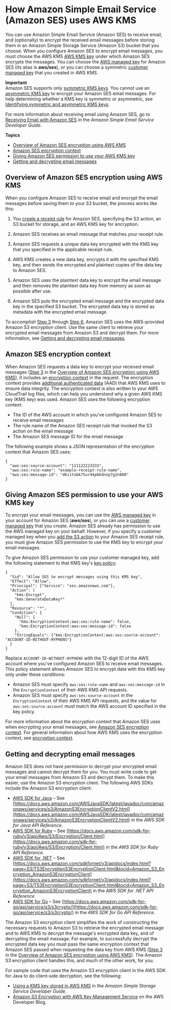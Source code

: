 # How Amazon Simple Email Service \(Amazon SES\) uses AWS KMS<a name="services-ses"></a>

You can use Amazon Simple Email Service \(Amazon SES\) to receive email, and \(optionally\) to encrypt the received email messages before storing them in an Amazon Simple Storage Service \(Amazon S3\) bucket that you choose\. When you configure Amazon SES to encrypt email messages, you must choose the AWS KMS [AWS KMS key](concepts.md#kms_keys) under which Amazon SES encrypts the messages\. You can choose the [AWS managed key](concepts.md#aws-managed-cmk) for Amazon SES \(its alias is **aws/ses**\), or you can choose a symmetric [customer managed key](concepts.md#customer-cmk) that you created in AWS KMS\.

**Important**  
Amazon SES supports only [symmetric KMS keys](symm-asymm-concepts.md#symmetric-cmks)\. You cannot use an [asymmetric KMS key](symm-asymm-concepts.md#asymmetric-cmks) to encrypt your Amazon SES email messages\. For help determining whether a KMS key is symmetric or asymmetric, see [Identifying symmetric and asymmetric KMS keys](find-symm-asymm.md)\.

For more information about receiving email using Amazon SES, go to [Receiving Email with Amazon SES](https://docs.aws.amazon.com/ses/latest/DeveloperGuide/receiving-email.html) in the *Amazon Simple Email Service Developer Guide*\.

**Topics**
+ [Overview of Amazon SES encryption using AWS KMS](#services-ses-overview)
+ [Amazon SES encryption context](#services-ses-encryptioncontext)
+ [Giving Amazon SES permission to use your AWS KMS key](#services-ses-permissions)
+ [Getting and decrypting email messages](#services-ses-decrypt)

## Overview of Amazon SES encryption using AWS KMS<a name="services-ses-overview"></a>

When you configure Amazon SES to receive email and encrypt the email messages before saving them to your S3 bucket, the process works like this:

1. You [create a receipt rule](https://docs.aws.amazon.com/ses/latest/DeveloperGuide/receiving-email-receipt-rules.html) for Amazon SES, specifying the S3 action, an S3 bucket for storage, and an AWS KMS key for encryption\.

1. Amazon SES receives an email message that matches your receipt rule\.

1. <a name="SES-requests-data-key"></a>Amazon SES requests a unique data key encrypted with the KMS key that you specified in the applicable receipt rule\.

1. AWS KMS creates a new data key, encrypts it with the specified KMS key, and then sends the encrypted and plaintext copies of the data key to Amazon SES\.

1. Amazon SES uses the plaintext data key to encrypt the email message and then removes the plaintext data key from memory as soon as possible after use\.

1. <a name="SES-puts-message-in-bucket"></a>Amazon SES puts the encrypted email message and the encrypted data key in the specified S3 bucket\. The encrypted data key is stored as metadata with the encrypted email message\.

To accomplish [Step 3](#SES-requests-data-key) through [Step 6](#SES-puts-message-in-bucket), Amazon SES uses the AWS–provided Amazon S3 encryption client\. Use the same client to retrieve your encrypted email messages from Amazon S3 and decrypt them\. For more information, see [Getting and decrypting email messages](#services-ses-decrypt)\.

## Amazon SES encryption context<a name="services-ses-encryptioncontext"></a>

When Amazon SES requests a data key to encrypt your received email messages \([Step 3](#SES-requests-data-key) in the [Overview of Amazon SES encryption using AWS KMS](#services-ses-overview)\), it includes an [encryption context](concepts.md#encrypt_context) in the request\. The encryption context provides [additional authenticated data](https://docs.aws.amazon.com/crypto/latest/userguide/cryptography-concepts.html#term-aad) \(AAD\) that AWS KMS uses to ensure data integrity\. The encryption context is also written to your AWS CloudTrail log files, which can help you understand why a given AWS KMS key \(KMS key\) was used\. Amazon SES uses the following encryption context:
+ The ID of the AWS account in which you've configured Amazon SES to receive email messages
+ The rule name of the Amazon SES receipt rule that invoked the S3 action on the email message
+ The Amazon SES message ID for the email message

The following example shows a JSON representation of the encryption context that Amazon SES uses:

```
{
  "aws:ses:source-account": "111122223333",
  "aws:ses:rule-name": "example-receipt-rule-name",
  "aws:ses:message-id": "d6iitobk75ur44p8kdnnp7g2n800"
}
```

## Giving Amazon SES permission to use your AWS KMS key<a name="services-ses-permissions"></a>

To encrypt your email messages, you can use the [AWS managed key](concepts.md#aws-managed-cmk) in your account for Amazon SES \(**aws/ses**\), or you can use a [customer managed key](concepts.md#customer-cmk) that you create\. Amazon SES already has permission to use the AWS managed key on your behalf\. However, if you specify a customer managed key when you [add the S3 action](https://docs.aws.amazon.com/ses/latest/DeveloperGuide/receiving-email-action-s3.html) to your Amazon SES receipt rule, you must give Amazon SES permission to use the KMS key to encrypt your email messages\. 

To give Amazon SES permission to use your customer managed key, add the following statement to that KMS key's [key policy](key-policies.md):

```
{
  "Sid": "Allow SES to encrypt messages using this KMS key",
  "Effect": "Allow",
  "Principal": {"Service": "ses.amazonaws.com"},
  "Action": [
    "kms:Encrypt",
    "kms:GenerateDataKey*"
  ],
  "Resource": "*",
  "Condition": {
    "Null": {
      "kms:EncryptionContext:aws:ses:rule-name": false,
      "kms:EncryptionContext:aws:ses:message-id": false
    },
    "StringEquals": {"kms:EncryptionContext:aws:ses:source-account": "ACCOUNT-ID-WITHOUT-HYPHENS"}
  }
}
```

Replace `ACCOUNT-ID-WITHOUT-HYPHENS` with the 12\-digit ID of the AWS account where you've configured Amazon SES to receive email messages\. This policy statement allows Amazon SES to encrypt data with this KMS key only under these conditions:
+ Amazon SES must specify `aws:ses:rule-name` and `aws:ses:message-id` in the `EncryptionContext` of their AWS KMS API requests\.
+ Amazon SES must specify `aws:ses:source-account` in the `EncryptionContext` of their AWS KMS API requests, and the value for `aws:ses:source-account` must match the AWS account ID specified in the key policy\.

For more information about the encryption context that Amazon SES uses when encrypting your email messages, see [Amazon SES encryption context](#services-ses-encryptioncontext)\. For general information about how AWS KMS uses the encryption context, see [encryption context](concepts.md#encrypt_context)\.

## Getting and decrypting email messages<a name="services-ses-decrypt"></a>

Amazon SES does not have permission to decrypt your encrypted email messages and cannot decrypt them for you\. You must write code to get your email messages from Amazon S3 and decrypt them\. To make this easier, use the Amazon S3 encryption client\. The following AWS SDKs include the Amazon S3 encryption client:
+ [AWS SDK for Java](https://aws.amazon.com/sdk-for-java/) – See [https://docs.aws.amazon.com/AWSJavaSDK/latest/javadoc/com/amazonaws/services/s3/AmazonS3EncryptionClientV2.html](https://docs.aws.amazon.com/AWSJavaSDK/latest/javadoc/com/amazonaws/services/s3/AmazonS3EncryptionClientV2.html) in the *AWS SDK for Java API Reference*\.
+ [AWS SDK for Ruby](https://aws.amazon.com/sdk-for-ruby/) – See [https://docs.aws.amazon.com/sdk-for-ruby/v3/api/Aws/S3/Encryption/Client.html](https://docs.aws.amazon.com/sdk-for-ruby/v3/api/Aws/S3/Encryption/Client.html) in the *AWS SDK for Ruby API Reference*\.
+ [AWS SDK for \.NET](https://aws.amazon.com/sdk-for-net/) – See [https://docs.aws.amazon.com/sdkfornet/v3/apidocs/index.html?page=S3/TS3EncryptionS3EncryptionClient.html&tocid=Amazon_S3_Encryption_AmazonS3EncryptionClient](https://docs.aws.amazon.com/sdkfornet/v3/apidocs/index.html?page=S3/TS3EncryptionS3EncryptionClient.html&tocid=Amazon_S3_Encryption_AmazonS3EncryptionClient) in the *AWS SDK for \.NET API Reference*\.
+ [AWS SDK for Go](https://aws.amazon.com/sdk-for-go/) – See [https://docs.aws.amazon.com/sdk-for-go/api/service/s3/s3crypto/](https://docs.aws.amazon.com/sdk-for-go/api/service/s3/s3crypto/) in the *AWS SDK for Go API Reference*\.

The Amazon S3 encryption client simplifies the work of constructing the necessary requests to Amazon S3 to retrieve the encrypted email message and to AWS KMS to decrypt the message's encrypted data key, and of decrypting the email message\. For example, to successfully decrypt the encrypted data key you must pass the same encryption context that Amazon SES passed when requesting the data key from AWS KMS \([Step 3](#SES-requests-data-key) in the [Overview of Amazon SES encryption using AWS KMS](#services-ses-overview)\)\. The Amazon S3 encryption client handles this, and much of the other work, for you\.

For sample code that uses the Amazon S3 encryption client in the AWS SDK for Java to do client\-side decryption, see the following:
+ [Using a KMS key stored in AWS KMS](https://docs.aws.amazon.com/AmazonS3/latest/dev/UsingClientSideEncryption.html#client-side-encryption-kms-managed-master-key-intro) in the *Amazon Simple Storage Service Developer Guide*\.
+ [Amazon S3 Encryption with AWS Key Management Service](https://aws.amazon.com/blogs/developer/amazon-s3-encryption-with-aws-key-management-service/) on the AWS Developer Blog\.

